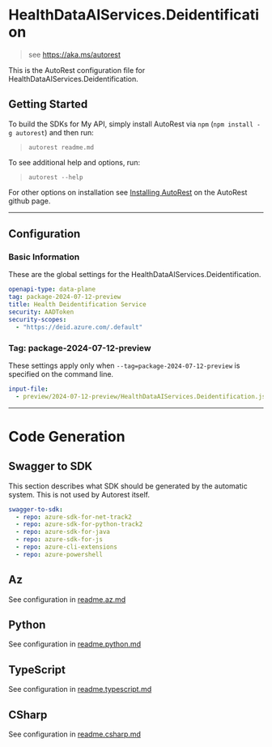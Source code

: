 # HealthDataAIServices.Deidentification

> see https://aka.ms/autorest

This is the AutoRest configuration file for HealthDataAIServices.Deidentification.

## Getting Started

To build the SDKs for My API, simply install AutoRest via `npm` (`npm install -g autorest`) and then run:

> `autorest readme.md`

To see additional help and options, run:

> `autorest --help`

For other options on installation see [Installing AutoRest](https://aka.ms/autorest/install) on the AutoRest github page.

---

## Configuration

### Basic Information

These are the global settings for the HealthDataAIServices.Deidentification.

```yaml
openapi-type: data-plane
tag: package-2024-07-12-preview
title: Health Deidentification Service
security: AADToken
security-scopes:
  - "https://deid.azure.com/.default"
```

### Tag: package-2024-07-12-preview

These settings apply only when `--tag=package-2024-07-12-preview` is specified on the command line.

```yaml $(tag) == 'package-2024-07-12-preview'
input-file:
  - preview/2024-07-12-preview/HealthDataAIServices.Deidentification.json
```

---

# Code Generation

## Swagger to SDK

This section describes what SDK should be generated by the automatic system.
This is not used by Autorest itself.

```yaml $(swagger-to-sdk)
swagger-to-sdk:
  - repo: azure-sdk-for-net-track2
  - repo: azure-sdk-for-python-track2
  - repo: azure-sdk-for-java
  - repo: azure-sdk-for-js
  - repo: azure-cli-extensions
  - repo: azure-powershell
```

## Az

See configuration in [readme.az.md](./readme.az.md)

## Python

See configuration in [readme.python.md](./readme.python.md)

## TypeScript

See configuration in [readme.typescript.md](./readme.typescript.md)

## CSharp

See configuration in [readme.csharp.md](./readme.csharp.md)